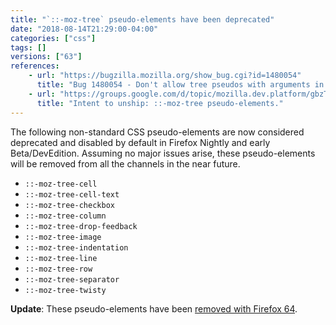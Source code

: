 ```yaml
---
title: "`::-moz-tree` pseudo-elements have been deprecated"
date: "2018-08-14T21:29:00-04:00"
categories: ["css"]
tags: []
versions: ["63"]
references:
    - url: "https://bugzilla.mozilla.org/show_bug.cgi?id=1480054"
      title: "Bug 1480054 - Don't allow tree pseudos with arguments in content."
    - url: "https://groups.google.com/d/topic/mozilla.dev.platform/gbzTmE4uvJk/discussion"
      title: "Intent to unship: ::-moz-tree pseudo-elements."
---
```

The following non-standard CSS pseudo-elements are now considered deprecated and disabled by default in Firefox Nightly and early Beta/DevEdition. Assuming no major issues arise, these pseudo-elements will be removed from all the channels in the near future.

* `::-moz-tree-cell`
* `::-moz-tree-cell-text`
* `::-moz-tree-checkbox`
* `::-moz-tree-column`
* `::-moz-tree-drop-feedback`
* `::-moz-tree-image`
* `::-moz-tree-indentation`
* `::-moz-tree-line`
* `::-moz-tree-row`
* `::-moz-tree-separator`
* `::-moz-tree-twisty`

**Update**: These pseudo-elements have been [removed with Firefox 64](https://www.fxsitecompat.com/en-CA/docs/2018/display-moz-box-and-moz-tree-pseudo-elements-have-been-removed/).

